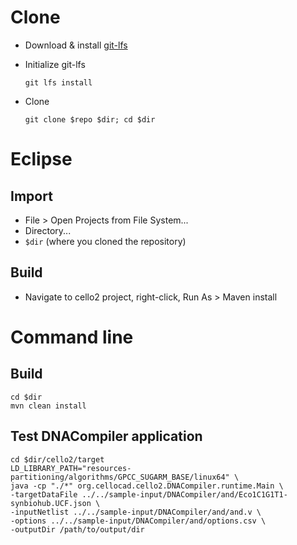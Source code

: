 # Clone

- Download & install [git-lfs](https://git-lfs.github.com/)
- Initialize git-lfs

      git lfs install

- Clone

      git clone $repo $dir; cd $dir

# Eclipse

## Import

- File > Open Projects from File System...
- Directory...
- `$dir` (where you cloned the repository)

## Build

- Navigate to cello2 project, right-click, Run As > Maven install

# Command line

## Build

    cd $dir
    mvn clean install

## Test DNACompiler application

    cd $dir/cello2/target
    LD_LIBRARY_PATH="resources-partitioning/algorithms/GPCC_SUGARM_BASE/linux64" \
    java -cp "./*" org.cellocad.cello2.DNACompiler.runtime.Main \
    -targetDataFile ../../sample-input/DNACompiler/and/Eco1C1G1T1-synbiohub.UCF.json \
    -inputNetlist ../../sample-input/DNACompiler/and/and.v \
    -options ../../sample-input/DNACompiler/and/options.csv \
    -outputDir /path/to/output/dir
